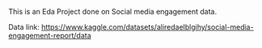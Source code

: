 This is an Eda Project done on Social media engagement data.

Data link: https://www.kaggle.com/datasets/aliredaelblgihy/social-media-engagement-report/data

